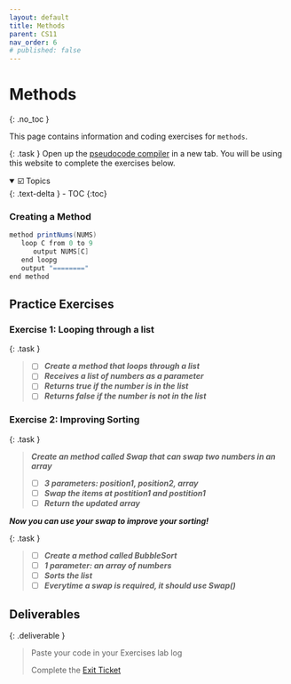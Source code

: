 ```yaml
---
layout: default
title: Methods 
parent: CS11
nav_order: 6
# published: false
---
```


# Methods
{: .no_toc }

This page contains information and coding exercises for `methods`.

{: .task }
Open up the [pseudocode compiler](http://ibcomp.fis.edu/pseudocode/pcode.html) in a new tab. You will be using this website to complete the exercises below.


<details open markdown="block">
  <summary>
    ☑️ Topics
  </summary>
  {: .text-delta }
- TOC
{:toc}
</details>

### Creating a Method
```java
method printNums(NUMS)
   loop C from 0 to 9
      output NUMS[C]
   end loopg
   output "========"
end method
```


## Practice Exercises

### Exercise 1: Looping through a list

{: .task }
>  - [ ] ***Create a method that loops through a list***
>  - [ ] ***Receives a list of numbers as a parameter***
>  - [ ] ***Returns true if the number is in the list***  
>  - [ ] ***Returns false if the number is not in the list***  



### Exercise 2: Improving Sorting

{: .task } 
> ***Create an method called Swap that can swap two numbers in an array***
>  - [ ] ***3 parameters: position1, position2, array***
>  - [ ] ***Swap the items at postition1 and postition1***
>  - [ ] ***Return the updated array***

***Now you can use your swap to improve your sorting!***


{: .task }
>  - [ ] ***Create a method called BubbleSort***
>  - [ ] ***1 parameter: an array of numbers***
>  - [ ] ***Sorts the list***  
>  - [ ] ***Everytime a swap is required, it should use Swap()***  
>

## Deliverables

{: .deliverable }
>Paste your code in your Exercises lab log
>
>Complete the [Exit Ticket](https://docs.google.com/forms/d/e/1FAIpQLScgcYSCyOc-9A60yAu78deLLUhKunf9wPlE_D1hJHy12Hzq1Q/viewform?usp=sf_link)